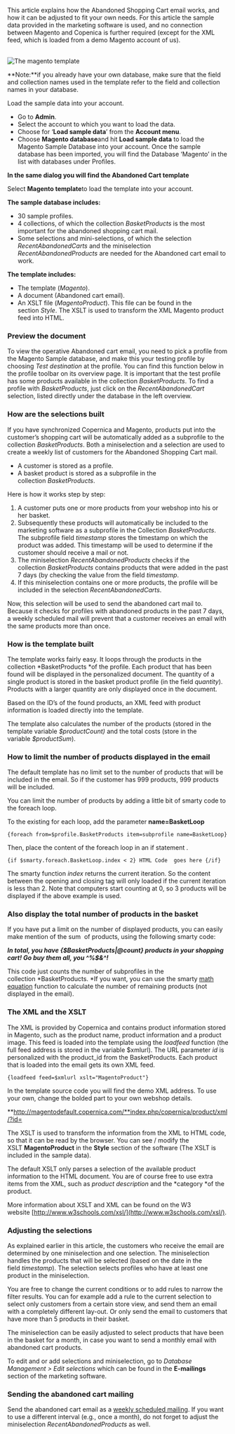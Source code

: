 This article explains how the Abandoned Shopping Cart email works, and
how it can be adjusted to fit your own needs. For this article the
sample data provided in the marketing software is used, and no
connection between Magento and Copenica is further required (except for
the XML feed, which is loaded from a demo Magento account of us).

\
 ![The magento template](thetemplate.png)

**Note:**if you already have your own database, make sure that the field
and collection names used in the template refer to the field and
collection names in your database. 

Load the sample data into your account.

-   Go to **Admin**.
-   Select the account to which you want to load the data.
-   Choose for ‘**Load sample data**’ from the **Account menu**.
-   Choose **Magento database**and hit **Load sample data** to load the
    Magento Sample Database into your account. Once the sample database
    has been imported, you will find the Database ‘Magento’ in the list
    with databases under Profiles.

**In the same dialog you will find the Abandoned Cart template**

Select **Magento template**to load the template into your account.

**The sample database includes:**

-   30 sample profiles.
-   4 collections, of which the collection *BasketProducts* is the most
    important for the abandoned shopping cart mail.
-   Some selections and mini-selections, of which the selection
    *RecentAbandonedCarts* and the miniselection
    *RecentAbandonedProducts* are needed for the Abandoned cart email to
    work.

**The template includes:**

-   The template (*Magento*).
-   A document (Abandoned cart email).
-   An XSLT file (*MagentoProduct*). This file can be found in the
    section *Style*. The XSLT is used to transform the XML Magento
    product feed into HTML.

### Preview the document

To view the operative Abandoned cart email, you need to pick a profile
from the Magento Sample database, and make this your testing profile by
choosing *Test destination* at the profile. You can find this function
below in the profile toolbar on its overview page. It is important that
the test profile has some products available in the collection
*BasketProducts*. To find a profile with *BasketProducts*, just click on
the *RecentAbandonedCart* selection, listed directly under the database
in the left overview.

### How are the selections built

If you have synchronized Copernica and Magento, products put into the
customer’s shopping cart will be automatically added as a subprofile to
the collection *BasketProducts*. Both a miniselection and a selection
are used to create a weekly list of customers for the Abandoned Shopping
Cart mail.

-   A customer is stored as a profile.
-   A basket product is stored as a subprofile in the
    collection *BasketProducts*.

Here is how it works step by step:

1.  A customer puts one or more products from your webshop into his or
    her basket.
2.  Subsequently these products will automatically be included to the
    marketing software as a subprofile in the
    Collection *BasketProducts*. The subprofile field *timestamp* stores
    the timestamp on which the product was added. This timestamp will be
    used to determine if the customer should receive a mail or not.
3.  The miniselection *RecentAbandonedProducts* checks if the
    collection *BasketProducts* contains products that were added in the
    past 7 days (by checking the value from the field *timestamp*.  
4.  If this miniselection contains one or more products, the profile
    will be included in the selection *RecentAbandonedCarts*.

Now, this selection will be used to send the abandoned cart mail to.
Because it checks for profiles with abandoned products in the past 7
days, a weekly scheduled mail will prevent that a customer receives an
email with the same products more than once.

### How is the template built

The template works fairly easy. It loops through the products in the
collection *BasketProducts *of the profile. Each product that has been
found will be displayed in the personalized document. The quantity of a
single product is stored in the basket product profile (in the
field *quantity*). Products with a larger quantity are only displayed
once in the document.

Based on the ID’s of the found products, an XML feed with product
information is loaded directly into the template.

The template also calculates the number of the products (stored in the
template variable *\$productCount)* and the total costs (store in the
variable *\$productSum*).

### How to limit the number of products displayed in the email

The default template has no limit set to the number of products that
will be included in the email. So if the customer has 999 products, 999
products will be included. 

You can limit the number of products by adding a little bit of smarty
code to the foreach loop.

To the existing for each loop, add the parameter **name=BasketLoop**

`{foreach from=$profile.BasketProducts item=subprofile name=BasketLoop}`

Then, place the content of the foreach loop in an if statement .

`{if $smarty.foreach.BasketLoop.index < 2} HTML Code  goes here {/if}`

The smarty function *index* returns the current iteration. So the
content between the opening and closing tag will only loaded if the
current iteration is less than 2. Note that computers start counting at
0, so 3 products will be displayed if the above example is used.

### Also display the total number of products in the basket

If you have put a limit on the number of displayed products, you can
easily make mention of the sum  of products, using the following smarty
code:

***In total, you have {\$BasketProducts|@count} products in your
shopping cart! Go buy them all, you \^%\$&\^!***

This code just counts the number of subprofiles in the
collection *BasketProducts. *If you want, you can use the smarty [math
equation](http://www.smarty.net/docsv2/en/language.function.math.tpl)
function to calculate the number of remaining products (not displayed in
the email).

### The XML and the XSLT

The XML is provided by Copernica and contains product information stored
in Magento, such as the product name, product information and a product
image. This feed is loaded into the template using
the *loadfeed* function (the full feed address is stored in the variable
\$xmlurl). The URL parameter *id* is personalized with the product\_id
from the BasketProducts. Each product that is loaded into the email gets
its own XML feed.

`{loadfeed feed=$xmlurl xslt="MagentoProduct"}`

In the template source code you will find the demo XML address. To use
your own, change the bolded part to your own webshop details.

**http://magentodefault.copernica.com/**index.php/copernica/product/xml/?id=

The XSLT is used to transform the information from the XML to HTML code,
so that it can be read by the browser. You can see / modify the
XSLT **MagentoProduct** in the **Style** section of the software (The
XSLT is included in the sample data).

The default XSLT only parses a selection of the available product
information to the HTML document. You are of course free to use extra
items from the XML, such as *product description* and the *category *of
the product.

More information about XSLT and XML can be found on the W3
website [http://www.w3schools.com/xsl/](http://www.w3schools.com/xsl/).

### Adjusting the selections

As explained earlier in this article, the customers who receive the
email are determined by one miniselection and one selection. The
miniselection handles the products that will be selected (based on the
date in the field *timestamp*). The selection selects profiles who have
at least one product in the miniselection.

You are free to change the current conditions or to add rules to narrow
the filter results. You can for example add a rule to the current
selection to select only customers from a certain store view, and send
them an email with a completely different lay-out. Or only send the
email to customers that have more than 5 products in their basket.

The miniselection can be easily adjusted to select products that have
been in the basket for a month, in case you want to send a monthly email
with abandoned cart products.

To edit and or add selections and miniselection, go to *Database
Management \> Edit selections* which can be found in the **E-mailings**
section of the marketing software.

### Sending the abandoned cart mailing

Send the abandoned cart email as a [weekly scheduled
mailing](http://www.copernica.com/en/support/schedule-a-mass-mailing-for-later-or-send-periodically).
If you want to use a different interval (e.g., once a month), do not
forget to adjust the miniselection *RecentAbandonedProducts* as well.
